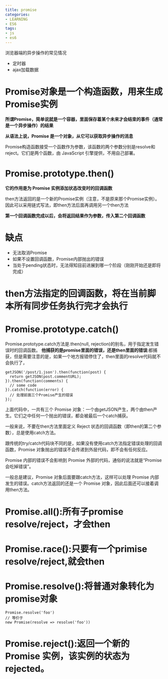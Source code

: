 ```yaml
---
title: promise
categories: 
- LEARNING
- ES6
tags:
- js
- es6
---
```


浏览器端的异步操作的常见情况
- 定时器
- ajax加载数据




# Promise对象是一个构造函数，用来生成Promise实例

**所谓Promise，简单说就是一个容器，里面保存着某个未来才会结束的事件（通常是一个异步操作）的结果**

**从语法上说，Promise 是一个对象，从它可以获取异步操作的消息**


Promise构造函数接受一个函数作为参数，该函数的两个参数分别是resolve和reject。它们是两个函数，由 JavaScript 引擎提供，不用自己部署。


# Promise.prototype.then()
**它的作用是为 Promise 实例添加状态改变时的回调函数**

then方法返回的是一个新的Promise实例（注意，不是原来那个Promise实例）。因此可以采用链式写法，即then方法后面再调用另一个then方法

**第一个回调函数完成以后，会将返回结果作为参数，传入第二个回调函数**


# 缺点
- 无法取消Promise
- 如果不设置回调函数，Promise内部抛出的错误
- 当处于pending状态时，无法得知目前进展到哪一个阶段（刚刚开始还是即将完成）



# then方法指定的回调函数，将在当前脚本所有同步任务执行完才会执行


# Promise.prototype.catch()
Promise.prototype.catch方法是.then(null, rejection)的别名，用于指定发生错误时的回调函数。
**他捕获的是promise里面的错误，还是then里面的错误**:都捕获，但是需要注意的是，如果一个地方报错停住了，then里面的resolve代码就不会执行了，


```
getJSON('/post/1.json').then(function(post) {
  return getJSON(post.commentURL);
}).then(function(comments) {
  // some code
}).catch(function(error) {
  // 处理前面三个Promise产生的错误
});

```

上面代码中，一共有三个 Promise 对象：一个由getJSON产生，两个由then产生。它们之中任何一个抛出的错误，都会被最后一个catch捕获。

一般来说，不要在then方法里面定义 Reject 状态的回调函数（即then的第二个参数），总是使用catch方法。

跟传统的try/catch代码块不同的是，如果没有使用catch方法指定错误处理的回调函数，Promise 对象抛出的错误不会传递到外层代码，即不会有任何反应。

Promise 内部的错误不会影响到 Promise 外部的代码，通俗的说法就是“Promise 会吃掉错误”。



一般总是建议，Promise 对象后面要跟catch方法，这样可以处理 Promise 内部发生的错误。catch方法返回的还是一个 Promise 对象，因此后面还可以接着调用then方法。


# Promise.all():所有子promise resolve/reject，才会then
# Promise.race():只要有一个primise resolve/reject,就会then
# Promise.resolve():将普通对象转化为promise对象
 ```
 Promise.resolve('foo')
// 等价于
new Promise(resolve => resolve('foo'))
 ```
# Promise.reject():返回一个新的 Promise 实例，该实例的状态为rejected。